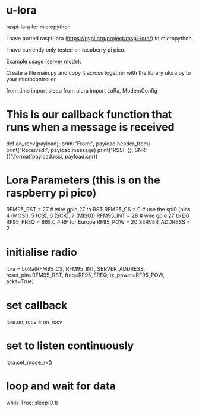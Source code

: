 # u-lora
raspi-lora for micropython

I have ported raspi-lora (https://pypi.org/project/raspi-lora/) to micropython.

I have currently only tested on raspberry pi pico.

Example usage (server mode):

Create a file main.py and copy it across together with the library ulora.py to your microcontroller

from time import sleep
from ulora import LoRa, ModemConfig

# This is our callback function that runs when a message is received
def on_recv(payload):
    print("From:", payload.header_from)
    print("Received:", payload.message)
    print("RSSI: {}; SNR: {}".format(payload.rssi, payload.snr))

# Lora Parameters (this is on the raspberry pi pico)
RFM95_RST = 27 # wire gpio 27 to RST
RFM95_CS = 0 # use the spi0 (pins 4 (MOSI), 5 (CS), 6 (SCK), 7 (MISO))
RFM95_INT = 28 # wire gpio 27 to D0
RF95_FREQ = 868.0 # RF for Europe
RF95_POW = 20
SERVER_ADDRESS = 2

# initialise radio
lora = LoRa(RFM95_CS, RFM95_INT, SERVER_ADDRESS, reset_pin=RFM95_RST, freq=RF95_FREQ, tx_power=RF95_POW, acks=True)

# set callback
lora.on_recv = on_recv

# set to listen continuously
lora.set_mode_rx()

# loop and wait for data
while True:
    sleep(0.1)
